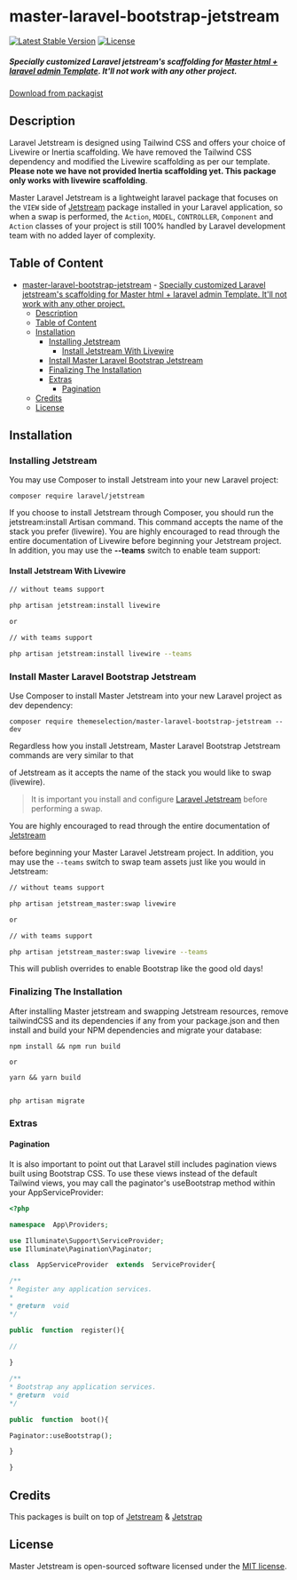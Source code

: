 # master-laravel-bootstrap-jetstream

[![Latest Stable Version](https://poser.pugx.org/themeselection/master-laravel-bootstrap-jetstream/v)](//packagist.org/packages/themeselection/master-laravel-bootstrap-jetstream)
[![License](https://poser.pugx.org/themeselection/master-laravel-bootstrap-jetstream/license)](//packagist.org/packages/themeselection/master-laravel-bootstrap-jetstream)

##### Specially customized Laravel jetstream's scaffolding for [Master html + laravel admin Template](https://1.envato.market/Master_admin). It'll not work with any other project.
[Download from packagist](https://packagist.org/packages/themeselection/master-laravel-bootstrap-jetstream)

## Description

Laravel Jetstream is designed using Tailwind CSS and offers your choice of Livewire or Inertia scaffolding. We have removed the Tailwind CSS dependency and modified the Livewire scaffolding as per our template. __Please note we have not provided Inertia scaffolding yet. This package only works with livewire scaffolding__.

Master Laravel Jetstream is a lightweight laravel package that focuses on the `VIEW` side of [Jetstream](https://github.com/laravel/jetstream) package installed in your Laravel application, so when a swap is performed, the `Action`, `MODEL`, `CONTROLLER`, `Component` and `Action` classes of your project is still 100% handled by Laravel development team with no added layer of complexity.

## Table of Content

- [master-laravel-bootstrap-jetstream](#master-laravel-bootstrap-jetstream)
        - [Specially customized Laravel jetstream's scaffolding for Master html + laravel admin Template. It'll not work with any other project.](#specially-customized-laravel-jetstreams-scaffolding-for-master-html--laravel-admin-template-itll-not-work-with-any-other-project)
  - [Description](#description)
  - [Table of Content](#table-of-content)
  - [Installation](#installation)
    - [Installing Jetstream](#installing-jetstream)
      - [Install Jetstream With Livewire](#install-jetstream-with-livewire)
    - [Install Master Laravel Bootstrap Jetstream](#install-master-laravel-bootstrap-jetstream)
    - [Finalizing The Installation](#finalizing-the-installation)
    - [Extras](#extras)
      - [Pagination](#pagination)
  - [Credits](#credits)
  - [License](#license)

## Installation

### Installing Jetstream

You may use Composer to install Jetstream into your new Laravel project:

```
composer require laravel/jetstream
```

If you choose to install Jetstream through Composer, you should run the jetstream:install Artisan command. This command accepts the name of the stack you prefer (livewire). You are highly encouraged to read through the entire documentation of Livewire before beginning your Jetstream project. In addition, you may use the __--teams__ switch to enable team support:

#### Install Jetstream With Livewire

```bash
// without teams support

php artisan jetstream:install livewire

or

// with teams support

php artisan jetstream:install livewire --teams
```

### Install Master Laravel Bootstrap Jetstream

Use Composer to install Master Jetstream into your new Laravel project as dev dependency:

```
composer require themeselection/master-laravel-bootstrap-jetstream --dev
```

Regardless how you install Jetstream, Master Laravel Bootstrap Jetstream commands are very similar to that

of Jetstream as it accepts the name of the stack you would like to swap (livewire).

> It is important you install and configure [Laravel Jetstream](https://github.com/laravel/jetstream) before performing a swap.

You are highly encouraged to read through the entire documentation of [Jetstream](https://jetstream.laravel.com/1.x/introduction.html)

before beginning your Master Laravel Jetstream project. In addition, you may use the `--teams` switch to swap team assets just like you would in Jetstream:

```bash
// without teams support

php artisan jetstream_master:swap livewire

or

// with teams support

php artisan jetstream_master:swap livewire --teams
```

This will publish overrides to enable Bootstrap like the good old days!

### Finalizing The Installation

After installing Master jetstream and swapping Jetstream resources, remove tailwindCSS and its dependencies if any from your package.json and then install and build your NPM dependencies and migrate your database:

```
npm install && npm run build

or  

yarn && yarn build


php artisan migrate
```

### Extras

#### Pagination

It is also important to point out that Laravel still includes pagination views built using Bootstrap CSS. To use these views instead of the default Tailwind views, you may call the paginator's useBootstrap method within your AppServiceProvider:

```php
<?php

namespace  App\Providers;

use Illuminate\Support\ServiceProvider;
use Illuminate\Pagination\Paginator;

class  AppServiceProvider  extends  ServiceProvider{

/**
* Register any application services.
*
* @return  void
*/

public  function  register(){

//
  
}

/**
* Bootstrap any application services.
* @return  void
*/

public  function  boot(){

Paginator::useBootstrap();

}

}
```

## Credits

This packages is built on top of [Jetstream](https://github.com/laravel/jetstream) & [Jetstrap](https://github.com/nascent-africa/jetstrap)

## License

Master Jetstream is open-sourced software licensed under the [MIT license](https://github.com/themeselection/master-laravel-bootstrap-jetstream/blob/master/LICENSE).
